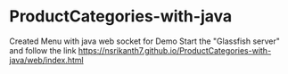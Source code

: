 # ProductCategories-with-java
Created Menu with java web socket
for Demo Start the "Glassfish server" and follow the link https://nsrikanth7.github.io/ProductCategories-with-java/web/index.html
